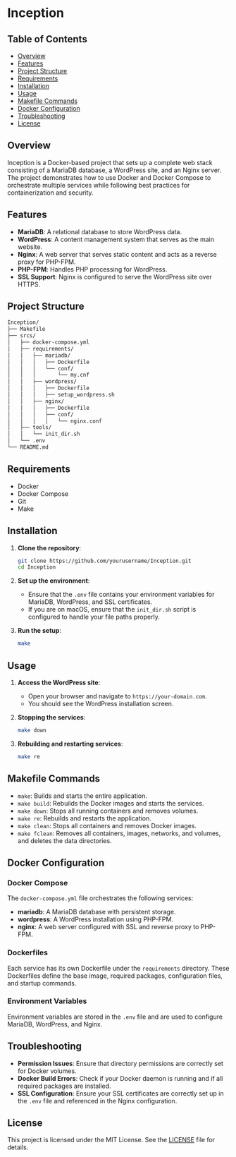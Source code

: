 # Inception

## Table of Contents
- [Overview](#overview)
- [Features](#features)
- [Project Structure](#project-structure)
- [Requirements](#requirements)
- [Installation](#installation)
- [Usage](#usage)
- [Makefile Commands](#makefile-commands)
- [Docker Configuration](#docker-configuration)
- [Troubleshooting](#troubleshooting)
- [License](#license)

## Overview

Inception is a Docker-based project that sets up a complete web stack consisting of a MariaDB database, a WordPress site, and an Nginx server. The project demonstrates how to use Docker and Docker Compose to orchestrate multiple services while following best practices for containerization and security.

## Features

- **MariaDB**: A relational database to store WordPress data.
- **WordPress**: A content management system that serves as the main website.
- **Nginx**: A web server that serves static content and acts as a reverse proxy for PHP-FPM.
- **PHP-FPM**: Handles PHP processing for WordPress.
- **SSL Support**: Nginx is configured to serve the WordPress site over HTTPS.

## Project Structure

```bash
Inception/
├── Makefile
├── srcs/
│   ├── docker-compose.yml
│   ├── requirements/
│   │   ├── mariadb/
│   │   │   ├── Dockerfile
│   │   │   └── conf/
│   │   │       └── my.cnf
│   │   ├── wordpress/
│   │   │   ├── Dockerfile
│   │   │   ├── setup_wordpress.sh
│   │   ├── nginx/
│   │   │   ├── Dockerfile
│   │   │   ├── conf/
│   │   │   │   └── nginx.conf
│   ├── tools/
│   │   └── init_dir.sh
│   └── .env
└── README.md
```

## Requirements

- Docker
- Docker Compose
- Git
- Make

## Installation

1. **Clone the repository**:
    ```bash
    git clone https://github.com/yourusername/Inception.git
    cd Inception
    ```

2. **Set up the environment**:
   - Ensure that the `.env` file contains your environment variables for MariaDB, WordPress, and SSL certificates.
   - If you are on macOS, ensure that the `init_dir.sh` script is configured to handle your file paths properly.

3. **Run the setup**:
   ```bash
   make
   ```

## Usage

1. **Access the WordPress site**:
   - Open your browser and navigate to `https://your-domain.com`.
   - You should see the WordPress installation screen.

2. **Stopping the services**:
   ```bash
   make down
   ```

3. **Rebuilding and restarting services**:
   ```bash
   make re
   ```

## Makefile Commands

- `make`: Builds and starts the entire application.
- `make build`: Rebuilds the Docker images and starts the services.
- `make down`: Stops all running containers and removes volumes.
- `make re`: Rebuilds and restarts the application.
- `make clean`: Stops all containers and removes Docker images.
- `make fclean`: Removes all containers, images, networks, and volumes, and deletes the data directories.

## Docker Configuration

### Docker Compose

The `docker-compose.yml` file orchestrates the following services:

- **mariadb**: A MariaDB database with persistent storage.
- **wordpress**: A WordPress installation using PHP-FPM.
- **nginx**: A web server configured with SSL and reverse proxy to PHP-FPM.

### Dockerfiles

Each service has its own Dockerfile under the `requirements` directory. These Dockerfiles define the base image, required packages, configuration files, and startup commands.

### Environment Variables

Environment variables are stored in the `.env` file and are used to configure MariaDB, WordPress, and Nginx.

## Troubleshooting

- **Permission Issues**: Ensure that directory permissions are correctly set for Docker volumes.
- **Docker Build Errors**: Check if your Docker daemon is running and if all required packages are installed.
- **SSL Configuration**: Ensure your SSL certificates are correctly set up in the `.env` file and referenced in the Nginx configuration.

## License

This project is licensed under the MIT License. See the [LICENSE](LICENSE) file for details.